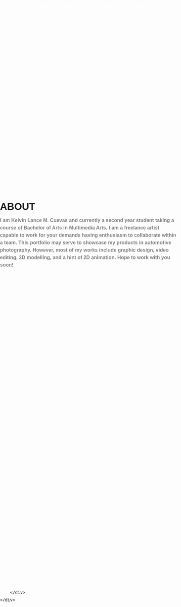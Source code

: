 <!doctype html>
<html>
<head>
<title>The Kelvin Cuevas Collection</title>
	<meta name="viewport" content="width=device-width, initial-scale=1.0">
</head>
<style>
	html, body {
		margin: 0;
		padding: 0;
	}
	body {
		font-family: 'Arial', sans serif; 
		font-size: 16px;
		line-height: 24px;
	}
	.container {
		background-image: url("Website Background.jpg");
		background-position: center top;
		background-repeat: no-repeat;
		background-size: cover;
		
		max-width: 1366px;
		margin: auto;
	}
	@media screen and (max-width: 768px) {
		.container {
			background-size: 768px;
		}
	}
	.nav-items {
		display: flex;
		flex-wrap: wrap;
		justify-content: flex-end;
		padding: 24px;
	}
	.bHome, .bAbout, .bCollection, .bBehance {
		text-decoration: none;
		color: white;
		padding: 0 16px;
		font-size: 25px;
	}
	@media screen and (max-width: 768px) {
		.bHome, .bAbout, .bCollection, .bBehance {
			font-size: 20px;
		}
	}
	
	@media screen and (max-width: 320px) {
		.container {
			background-size: 320px;
		}
	}
	.nav-items {
		display: flex;
		flex-wrap: wrap;
		justify-content: flex-end;
		padding: 24px;
	}
	
	@media screen and (max-width: 320px) {
		.bHome, .bAbout, .bCollection, .bBehance {
			font-size: 8px;
		}
	}
	
	.about {
		max-width: 800px;
		margin: auto;
		
		padding-top: 550px;
		padding-bottom: 1000px;
	}
	@media screen and (max-width: 768px) {
		.about {
			padding-top: 250px;
			padding-bottom: 550px;
			max-width: 700px;
			font-size: 14px;
		}
	}
	@media screen and (max-width: 320px) {
		.about {
			padding-top: 50px;
			font-size: 8px;
		}
	}
	.about p {
		color: gray;
		font-weight: bold;
	}
	
	@media screen and (max-width: 320px) {
		.about p {
			padding-top: 1px;
			font-size: 12x;
			line-height: 12px;
		}
	}
	
	@media screen and (max-width: 320px) {
		h1 {
			font-size: 10px;
			margin-bottom: 1px;
			line-height: 14px;	
		}
	}
</style>

<body>
	<div class="container">
		<nav class="nav-items">
			<a class="bHome" href="#A1">Home</a>
			<a class="bAbout" href="#about">About</a>
			<a class="bCollection" href="#collection">Collection</a>
			<a class="bBehance" href="https://www.behance.net/kelvincuevas">Behance</a>
		</nav>
		<div class="about" id="about">
			<h1>ABOUT</h1>
			<p>
				I am Kelvin Lance M. Cuevas and currently a second year student taking a course of Bachelor of Arts in Multimedia Arts. I am  a freelance artist capable to work  for your demands having enthusiasm to collaborate within a team. This portfolio may serve to showcase my products in automotive photography. However, most of my works include graphic design, video editing, 3D modelling, and a hint of 2D animation. Hope to work with you soon!
			</p>
		</div>
		<div class="collection" id="collection">
		
		</div>
	</div>
	
</body>
</html>
